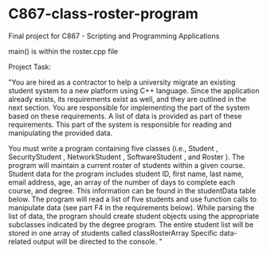 # C867-class-roster-program

Final project for C867 - Scripting and Programming Applications

main() is within the roster.cpp file

Project Task:

"You are hired as a contractor to help a university migrate an existing student system to a new platform using C++ language. Since the application already exists, its requirements exist as well, and they are outlined in the next section. You are responsible for implementing the part of the system based on these requirements. A list of data is provided as part of these requirements. This part of the system is responsible for reading and manipulating the provided data.


You must write a program containing five classes (i.e.,  Student , SecurityStudent , NetworkStudent , SoftwareStudent , and  Roster ). The program will maintain a current roster of students within a given course. Student data for the program includes student ID, first name, last name, email address, age, an array of the number of days to complete each course, and degree. This information can be found in the studentData table below. The program will read a list of five students and use function calls to manipulate data (see part F4 in the requirements below). While parsing the list of data, the program should create student objects using the appropriate subclasses indicated by the degree program. The entire student list will be stored in one array of students called  classRosterArray Specific data-related output will be directed to the console. "
